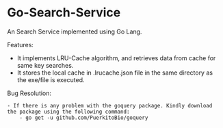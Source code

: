 # Go-Search-Service
An Search Service implemented using Go Lang.

Features:

- It implements LRU-Cache algorithm, and retrieves data from cache for same key searches.
- It stores the local cache in .lrucache.json file in the same directory as the exe/file is executed.

Bug Resolution:

    - If there is any problem with the goquery package. Kindly download the package using the following command:
        - go get -u github.com/PuerkitoBio/goquery
